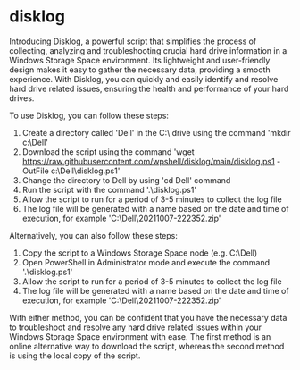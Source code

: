 # disklog
Introducing Disklog, a powerful script that simplifies the process of collecting, analyzing and troubleshooting crucial hard drive information in a Windows Storage Space environment. Its lightweight and user-friendly design makes it easy to gather the necessary data, providing a smooth experience. With Disklog, you can quickly and easily identify and resolve hard drive related issues, ensuring the health and performance of your hard drives.

To use Disklog, you can follow these steps:

1. Create a directory called 'Dell' in the C:\ drive using the command 'mkdir c:\Dell'
2. Download the script using the command 'wget https://raw.githubusercontent.com/wpshell/disklog/main/disklog.ps1 -OutFile c:\Dell\disklog.ps1'
3. Change the directory to Dell by using 'cd Dell' command
4. Run the script with the command '.\disklog.ps1'
5. Allow the script to run for a period of 3-5 minutes to collect the log file
6. The log file will be generated with a name based on the date and time of execution, for example 'C:\Dell\20211007-222352.zip'

Alternatively, you can also follow these steps:
1. Copy the script to a Windows Storage Space node (e.g. C:\Dell)
2. Open PowerShell in Administrator mode and execute the command '.\disklog.ps1'
3. Allow the script to run for a period of 3-5 minutes to collect the log file
4. The log file will be generated with a name based on the date and time of execution, for example 'C:\Dell\20211007-222352.zip'

With either method, you can be confident that you have the necessary data to troubleshoot and resolve any hard drive related issues within your Windows Storage Space environment with ease. The first method is an online alternative way to download the script, whereas the second method is using the local copy of the script.
